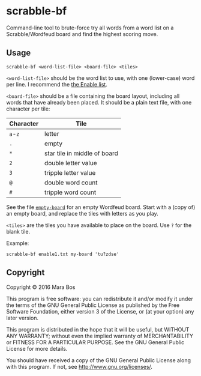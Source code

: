 # scrabble-bf

Command-line tool to brute-force try all words from a word list on a
Scrabble/Wordfeud board and find the highest scoring move.

## Usage

    scrabble-bf <word-list-file> <board-file> <tiles>

`<word-list-file>` should be the word list to use, with one (lower-case) word
per line. I recommend the [the Enable list][1].

[1]: http://www.puzzlers.org/pub/wordlists/enable1.txt

`<board-file>` should be a file containing the board layout, including all words
that have already been placed. It should be a plain text file, with one
character per tile:

| Character | Tile                         |
| --------- | ---------------------------- |
| `a`-`z`   | letter                       |
| `.`       | empty                        |
| `*`       | star tile in middle of board |
| `2`       | double letter value          |
| `3`       | tripple letter value         |
| `@`       | double word count            |
| `#`       | tripple word count           |

See the file [`empty-board`](empty-board) for an empty Wordfeud board. Start
with a (copy of) an empty board, and replace the tiles with letters as you play.

`<tiles>` are the tiles you have available to place on the board. Use `?` for
the blank tile.

Example:

    scrabble-bf enable1.txt my-board 'tu?zdse'

## Copyright

Copyright &copy; 2016 Mara Bos

This program is free software: you can redistribute it and/or modify
it under the terms of the GNU General Public License as published by
the Free Software Foundation, either version 3 of the License, or
(at your option) any later version.

This program is distributed in the hope that it will be useful,
but WITHOUT ANY WARRANTY; without even the implied warranty of
MERCHANTABILITY or FITNESS FOR A PARTICULAR PURPOSE.  See the
GNU General Public License for more details.

You should have received a copy of the GNU General Public License
along with this program.  If not, see http://www.gnu.org/licenses/.
